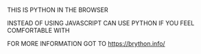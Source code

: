 THIS IS PYTHON IN THE BROWSER

INSTEAD OF USING JAVASCRIPT CAN USE PYTHON IF YOU FEEL COMFORTABLE WITH

FOR MORE INFORMATION GOT TO https://brython.info/